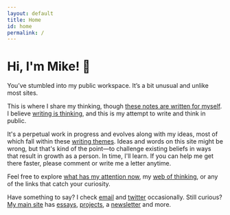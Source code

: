```yaml
---
layout: default
title: Home
id: home
permalink: /
---
```


<div>
  <h1>Hi, I'm Mike! 👋</h1>
</div>

You’ve stumbled into my public workspace. It’s a bit unusual and unlike most sites.

This is where I share my thinking, though <a href="these%20notes%20are%20written%20for%20myself">these notes are written for myself</a>. I believe <a href="writing%20is%20thinking">writing is thinking</a>, and this is my attempt to write and think in public.

It's a perpetual work in progress and evolves along with my ideas, most of which fall within these <a href="/Writing%20themes">writing themes</a>. Ideas and words on this site might be wrong, but that's kind of the point—to challenge existing beliefs in ways that result in growth as a person. In time, I'll learn. If you can help me get there faster, please comment or write me a letter anytime.

Feel free to explore <a href="What%20has%20my%20attention%20now">what has my attention now</a>, my <a href="web%20of%20thinking">web of thinking</a>, or any of the links that catch your curiosity.

Have something to say? I check [email](mailto:yo@miketannenbaum.com) and [twitter](https://twitter.com/theroyaltbomb) occasionally. Still curious? [My main site](https://miketannenbaum.com) has [essays](https://miketannenbaum.com/writings), [projects](https://miketannenbaum.com/projects), a [newsletter](https://miketannenbaum.com/signup) and more.
